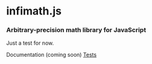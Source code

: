 # infimath.js

### Arbitrary-precision math library for JavaScript

Just a test for now.

Documentation (coming soon)
[Tests](http://ethproductions.github.io/infimath.js/tests.html)